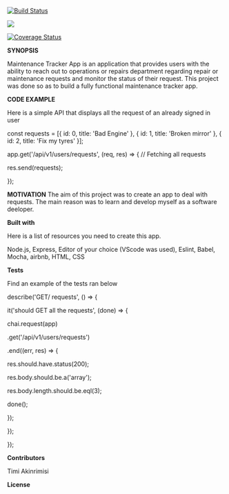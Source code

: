 [![Build Status](https://travis-ci.org/timiakin/maintenance-tracker.svg?branch=feature)](https://travis-ci.org/timiakin/maintenance-tracker)

<a href="https://codeclimate.com/github/timiakin/maintenance-tracker/maintainability"><img src="https://api.codeclimate.com/v1/badges/fe945bc2b2a7b3f99d92/maintainability" /></a>

[![Coverage Status](https://coveralls.io/repos/github/timiakin/maintenance-tracker/badge.svg?branch=feature)](https://coveralls.io/github/timiakin/maintenance-tracker?branch=feature)



**SYNOPSIS**

Maintenance Tracker App is an application that provides users with the ability to reach out to operations or repairs department regarding repair or maintenance requests and monitor the status of their request. This project was done so as to build a fully functional maintenance tracker app. 

**CODE EXAMPLE**

Here is a simple API that displays all the request of an already signed in user 

const requests = [{ id: 0, title: 'Bad Engine' }, { id: 1, title: 'Broken mirror' }, { id: 2, title: 'Fix my tyres' }];

app.get('/api/v1/users/requests', (req, res) => { // Fetching all requests
 
 res.send(requests);

});

**MOTIVATION**
The aim of this project was to create an app to deal with requests. The main reason was to learn and develop myself as a software deeloper.

**Built with**

Here is a list of resources you need to create this app.

Node.js, Express, Editor of your choice (VScode was used), Eslint, Babel, Mocha, airbnb, HTML, CSS



**Tests**

Find an example of the tests ran below

describe('GET/ requests', () => {
  
  it('should GET all the requests', (done) => {
  
  chai.request(app)
  
  .get('/api/v1/users/requests')
  
  .end((err, res) => {
  
  res.should.have.status(200);
  
  res.body.should.be.a('array');
  
  res.body.length.should.be.eql(3);
  
  done();
  
  });
  
  });

});

**Contributors**

Timi Akinrimisi

**License**


